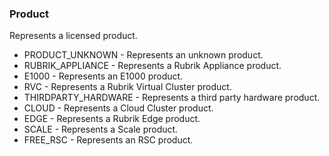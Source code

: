 ### Product
Represents a licensed product.

- PRODUCT_UNKNOWN - Represents an unknown product.
- RUBRIK_APPLIANCE - Represents a Rubrik Appliance product.
- E1000 - Represents an E1000 product.
- RVC - Represents a Rubrik Virtual Cluster product.
- THIRDPARTY_HARDWARE - Represents a third party hardware product.
- CLOUD - Represents a Cloud Cluster product.
- EDGE - Represents a Rubrik Edge product.
- SCALE - Represents a Scale product.
- FREE_RSC - Represents an RSC product.
